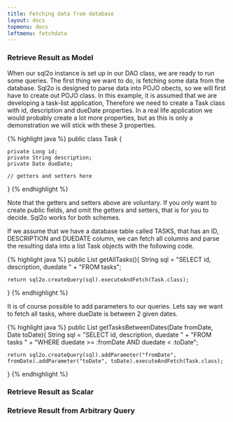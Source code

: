 ```yaml
---
title: Fetching data from database
layout: docs
topmenu: docs
leftmenu: fetchdata
---
```



### Retrieve Result as Model

When our sql2o instance is set up in our DAO class, we are ready to run some queries. The first thing we want to do,
is fetching some data from the database. Sql2o is designed to parse data into POJO obects, so we will first have to
create out POJO class. In this example, it is assumed that we are developing a task-list application, Therefore we need
to create a Task class with id, description and dueDate properties. In a real life application we would probably create
a lot more properties, but as this is only a demonstration we will stick with these 3 properties.

{% highlight java %}
public class Task {

    private Long id;
    private String description;
    private Date dueDate;

    // getters and setters here
}
{% endhighlight %}

Note that the getters and setters above are voluntary. If you only want to create public fields, and omit the getters
and setters, that is for you to decide. Sql2o works for both schemes.

If we assume that we have a database table called TASKS, that has an ID, DESCRIPTION and DUEDATE column, we can fetch
all columns and parse the resulting data into a list Task objects with the following code.

{% highlight java %}
public List<Task> getAllTasks(){
    String sql =
        "SELECT id, description, duedate " +
        "FROM tasks";

    return sql2o.createQuery(sql).executeAndFetch(Task.class);
}
{% endhighlight %}

It is of course possible to add parameters to our queries. Lets say we want to fetch all tasks, where dueDate is between
2 given dates.

{% highlight java %}
public List<Task> getTasksBetweenDates(Date fromDate, Date toDate){
    String sql =
        "SELECT id, description, duedate " +
        "FROM tasks " +
        "WHERE duedate >= :fromDate AND duedate < :toDate";

    return sql2o.createQuery(sql).addParameter("fromDate", fromDate).addParameter("toDate", toDate).executeAndFetch(Task.class);
}
{% endhighlight %}


### Retrieve Result as Scalar


### Retrieve Result from Arbitrary Query
